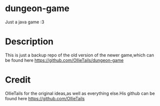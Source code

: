 # dungeon-game
Just a java game :3

# Description 
This is just a backup repo of the old version of the newer game,which can be found here https://github.com/OllieTails/dungeon-game


# Credit 
OllieTails for the original ideas,as well as everything else.His github can be found here https://github.com/OllieTails
